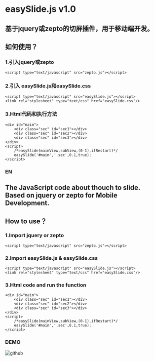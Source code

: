 easySlide.js v1.0
======

基于jquery或zepto的切屏插件，用于移动端开发。
------

如何使用？
-------------------------------------------------
### 1.引入jquery或zepto
	<script type="text/javascript" src="zepto.js"></script>

### 2.引入 easySlide.js和easySlide.css
	<script type="text/javascript" src="easySlide.js"></script>
	<link rel="stylesheet" type="text/css" href="easySlide.css"/>
	
### 3.Html代码和执行方法
	<div id="main">
		<div class="sec" id="sec1"></div>
		<div class="sec" id="sec2"></div>
		<div class="sec" id="sec3"></div>
	</div>
	<script>
		/*easySlide(mainView,subView,(0-1),ifRestart)*/
		easySlide('#main','.sec',0.1,true);
	</script>


### EN

The JavaScript code about thouch to slide. Based on jquery or zepto for Mobile Development.
------

How to use？
-------------------------------------------------
### 1.Import jquery or zepto
	<script type="text/javascript" src="zepto.js"></script>
	
### 2.Import easySlide.js & easySlide.css
	<script type="text/javascript" src="easySlide.js"></script>
	<link rel="stylesheet" type="text/css" href="easySlide.css"/>
	
### 3.Html code and run the function
	<div id="main">
		<div class="sec" id="sec1"></div>
		<div class="sec" id="sec2"></div>
		<div class="sec" id="sec3"></div>
	</div>
	<script>
		/*easySlide(mainView,subView,(0-1),ifRestart)*/
		easySlide('#main','.sec',0.1,true);
	</script>

### DEMO  
![github](http://www.lc-qx.com/jstoo/easyslide/demo.png "github") 